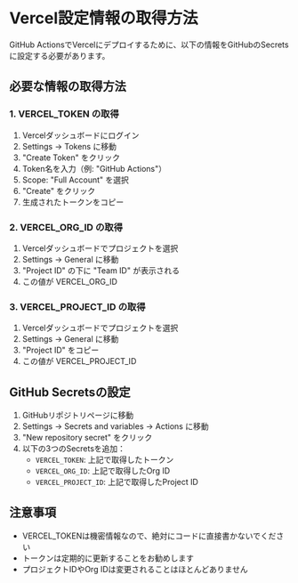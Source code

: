 # Vercel設定情報の取得方法

GitHub ActionsでVercelにデプロイするために、以下の情報をGitHubのSecretsに設定する必要があります。

## 必要な情報の取得方法

### 1. VERCEL_TOKEN の取得
1. Vercelダッシュボードにログイン
2. Settings → Tokens に移動
3. "Create Token" をクリック
4. Token名を入力（例: "GitHub Actions"）
5. Scope: "Full Account" を選択
6. "Create" をクリック
7. 生成されたトークンをコピー

### 2. VERCEL_ORG_ID の取得
1. Vercelダッシュボードでプロジェクトを選択
2. Settings → General に移動
3. "Project ID" の下に "Team ID" が表示される
4. この値が VERCEL_ORG_ID

### 3. VERCEL_PROJECT_ID の取得
1. Vercelダッシュボードでプロジェクトを選択
2. Settings → General に移動
3. "Project ID" をコピー
4. この値が VERCEL_PROJECT_ID

## GitHub Secretsの設定

1. GitHubリポジトリページに移動
2. Settings → Secrets and variables → Actions に移動
3. "New repository secret" をクリック
4. 以下の3つのSecretsを追加：
   - `VERCEL_TOKEN`: 上記で取得したトークン
   - `VERCEL_ORG_ID`: 上記で取得したOrg ID
   - `VERCEL_PROJECT_ID`: 上記で取得したProject ID

## 注意事項

- VERCEL_TOKENは機密情報なので、絶対にコードに直接書かないでください
- トークンは定期的に更新することをお勧めします
- プロジェクトIDやOrg IDは変更されることはほとんどありません
